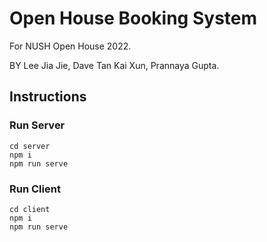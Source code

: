 # Open House Booking System
For NUSH Open House 2022.

BY Lee Jia Jie, Dave Tan Kai Xun, Prannaya Gupta.

## Instructions

### Run Server
```
cd server
npm i
npm run serve
```

### Run Client
```
cd client
npm i
npm run serve
```
